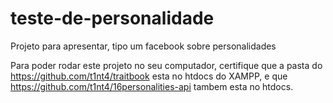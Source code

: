 # teste-de-personalidade
Projeto para apresentar, tipo um facebook sobre personalidades

Para poder rodar este projeto no seu computador, certifique que a pasta do https://github.com/t1nt4/traitbook esta no htdocs do XAMPP, e que https://github.com/t1nt4/16personalities-api tambem esta no htdocs.